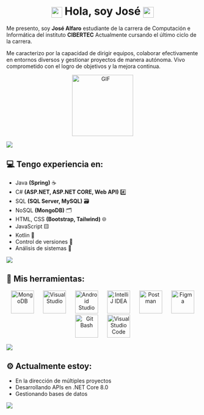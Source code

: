 <h1 align="center">
    <img src="https://images-wixmp-ed30a86b8c4ca887773594c2.wixmp.com/f/0bedb362-1325-47fe-8fb8-8a1224de0221/df0386y-e1c4065e-a91c-4b61-920b-489ec7e30796.gif?token=eyJ0eXAiOiJKV1QiLCJhbGciOiJIUzI1NiJ9.eyJzdWIiOiJ1cm46YXBwOjdlMGQxODg5ODIyNjQzNzNhNWYwZDQxNWVhMGQyNmUwIiwiaXNzIjoidXJuOmFwcDo3ZTBkMTg4OTgyMjY0MzczYTVmMGQ0MTVlYTBkMjZlMCIsIm9iaiI6W1t7InBhdGgiOiJcL2ZcLzBiZWRiMzYyLTEzMjUtNDdmZS04ZmI4LThhMTIyNGRlMDIyMVwvZGYwMzg2eS1lMWM0MDY1ZS1hOTFjLTRiNjEtOTIwYi00ODllYzdlMzA3OTYuZ2lmIn1dXSwiYXVkIjpbInVybjpzZXJ2aWNlOmZpbGUuZG93bmxvYWQiXX0.onff7KoTYMmLu6iBMJgi6hJKNm9UxNTcEfuD_9Stzyw" width="28" style="vertical-align: middle;">
    Hola, soy José
    <img src="https://images-wixmp-ed30a86b8c4ca887773594c2.wixmp.com/f/0bedb362-1325-47fe-8fb8-8a1224de0221/df0386y-e1c4065e-a91c-4b61-920b-489ec7e30796.gif?token=eyJ0eXAiOiJKV1QiLCJhbGciOiJIUzI1NiJ9.eyJzdWIiOiJ1cm46YXBwOjdlMGQxODg5ODIyNjQzNzNhNWYwZDQxNWVhMGQyNmUwIiwiaXNzIjoidXJuOmFwcDo3ZTBkMTg4OTgyMjY0MzczYTVmMGQ0MTVlYTBkMjZlMCIsIm9iaiI6W1t7InBhdGgiOiJcL2ZcLzBiZWRiMzYyLTEzMjUtNDdmZS04ZmI4LThhMTIyNGRlMDIyMVwvZGYwMzg2eS1lMWM0MDY1ZS1hOTFjLTRiNjEtOTIwYi00ODllYzdlMzA3OTYuZ2lmIn1dXSwiYXVkIjpbInVybjpzZXJ2aWNlOmZpbGUuZG93bmxvYWQiXX0.onff7KoTYMmLu6iBMJgi6hJKNm9UxNTcEfuD_9Stzyw" width="28" style="vertical-align: middle;">
</h1>

<p>
  Me presento, soy <b>José Alfaro</b> estudiante de la carrera de Computación e Informática del instituto <b>CIBERTEC</b> Actualmente cursando el último ciclo de la carrera.</p>

<p>Me caracterizo por la capacidad de dirigir equipos, colaborar efectivamente en entornos diversos y gestionar proyectos de manera autónoma. Vivo comprometido con el logro de objetivos y la mejora continua.</p>

<p align="center">
  <picture>
    <source media="(prefers-color-scheme: dark)" srcset="https://i.ibb.co/DLknL9R/octocat-nega-alpha.gif">
    <img alt="GIF" height="160px" src="https://i.ibb.co/sRqY6qk/octocat-base-alpha.gif" />
  </picture>
</p>

<a href="https://www.youtube.com/watch?v=em0MknB6wFo"><img src="https://user-images.githubusercontent.com/73097560/115834477-dbab4500-a447-11eb-908a-139a6edaec5c.gif"></a>

<h2>💻 Tengo experiencia en:</h2>

<p align="left">
  <ul>
    <li>Java <b>(Spring)</b> ☕</li>
    <li>C# <b>(ASP.NET, ASP.NET CORE, Web API)</b> #️⃣</li>
    <li>SQL <b>(SQL Server, MySQL)</b> 🗃️</li>
    <li>NoSQL <b>(MongoDB)</b> 🗂️</li>
    <li>HTML, CSS <b>(Bootstrap, Tailwind)</b> 🌐</li>
    <li>JavaScript 🟨</li>
    <li>Kotlin 🔵</li>
    <li>Control de versiones 🔄</li>
    <li>Análisis de sistemas 🧠</li>
  </ul>
</p>

<a href="https://www.youtube.com/watch?v=em0MknB6wFo"><img src="https://user-images.githubusercontent.com/73097560/115834477-dbab4500-a447-11eb-908a-139a6edaec5c.gif"></a>

<h2>🧰 Mis herramientas:</h2>

<p align="center">
  <img src="https://i.ibb.co/1vRS5mr/MongoDB.png" alt="MongoDB" style="width: 60px; height: 60px; object-fit: contain;" hspace="10" />
  <img src="https://i.ibb.co/9n1jb4N/VS.png" alt="Visual Studio" style="width: 60px; height: 60px; object-fit: contain;" hspace="10" />
  <img src="https://i.ibb.co/yPJ48XP/Android-Studio.png" alt="Android Studio" style="width: 60px; height: 60px; object-fit: contain;" hspace="10" />
  <img src="https://i.ibb.co/zh3rBWR/Intellij-IDEA.png" alt="IntelliJ IDEA" style="width: 60px; height: 60px; object-fit: contain;" hspace="10" />
  <img src="https://i.ibb.co/mc1n7VD/Postman.png" alt="Postman" style="width: 60px; height: 60px; object-fit: contain;" hspace="10" />
  <img src="https://i.ibb.co/RbZCQTW/Figma.png" alt="Figma" style="width: 60px; height: 60px; object-fit: contain;" hspace="10" />
  <img src="https://i.ibb.co/cghTVvD/Git-Bash.png" alt="Git Bash" style="width: 60px; height: 60px; object-fit: contain;" hspace="10" />
  <img src="https://i.ibb.co/BLsf0C0/VSC.png" alt="Visual Studio Code" style="width: 60px; height: 60px; object-fit: contain;" hspace="10" />
</p>

<a href="https://www.youtube.com/watch?v=em0MknB6wFo"><img src="https://user-images.githubusercontent.com/73097560/115834477-dbab4500-a447-11eb-908a-139a6edaec5c.gif"></a>

<h2>⚙️ Actualmente estoy:</h2>
<ul>
  <li>En la dirección de múltiples proyectos</li>
  <li>Desarrollando APIs en .NET Core 8.0</li>
  <li>Gestionando bases de datos</li>
</ul>

<a href="https://www.youtube.com/watch?v=em0MknB6wFo"><img src="https://user-images.githubusercontent.com/73097560/115834477-dbab4500-a447-11eb-908a-139a6edaec5c.gif"></a>
